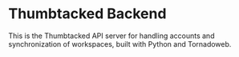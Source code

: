 # Thumbtacked Backend

This is the Thumbtacked API server for handling accounts and synchronization of workspaces, built with Python and Tornadoweb.

